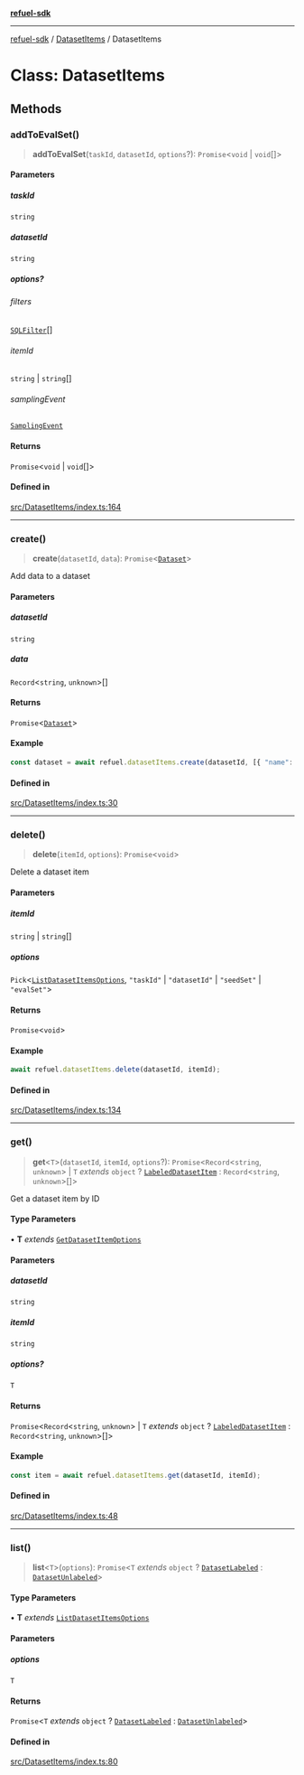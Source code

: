 [**refuel-sdk**](../../README.md)

***

[refuel-sdk](../../modules.md) / [DatasetItems](../README.md) / DatasetItems

# Class: DatasetItems

## Methods

### addToEvalSet()

> **addToEvalSet**(`taskId`, `datasetId`, `options`?): `Promise`\<`void` \| `void`[]\>

#### Parameters

##### taskId

`string`

##### datasetId

`string`

##### options?

###### filters

[`SQLFilter`](../../types/interfaces/SQLFilter.md)[]

###### itemId

`string` \| `string`[]

###### samplingEvent

[`SamplingEvent`](../../types/interfaces/SamplingEvent.md)

#### Returns

`Promise`\<`void` \| `void`[]\>

#### Defined in

[src/DatasetItems/index.ts:164](https://github.com/refuel-ai/refuel-sdk/blob/6bdaa976108229093d96ed4ea0b79dde2d2eeea9/src/DatasetItems/index.ts#L164)

***

### create()

> **create**(`datasetId`, `data`): `Promise`\<[`Dataset`](../../types/interfaces/Dataset.md)\>

Add data to a dataset

#### Parameters

##### datasetId

`string`

##### data

`Record`\<`string`, `unknown`\>[]

#### Returns

`Promise`\<[`Dataset`](../../types/interfaces/Dataset.md)\>

#### Example

```ts
const dataset = await refuel.datasetItems.create(datasetId, [{ "name": "John Doe" }, { "name": "Jane Doe" }]);
```

#### Defined in

[src/DatasetItems/index.ts:30](https://github.com/refuel-ai/refuel-sdk/blob/6bdaa976108229093d96ed4ea0b79dde2d2eeea9/src/DatasetItems/index.ts#L30)

***

### delete()

> **delete**(`itemId`, `options`): `Promise`\<`void`\>

Delete a dataset item

#### Parameters

##### itemId

`string` | `string`[]

##### options

`Pick`\<[`ListDatasetItemsOptions`](../../types/interfaces/ListDatasetItemsOptions.md), `"taskId"` \| `"datasetId"` \| `"seedSet"` \| `"evalSet"`\>

#### Returns

`Promise`\<`void`\>

#### Example

```ts
await refuel.datasetItems.delete(datasetId, itemId);
```

#### Defined in

[src/DatasetItems/index.ts:134](https://github.com/refuel-ai/refuel-sdk/blob/6bdaa976108229093d96ed4ea0b79dde2d2eeea9/src/DatasetItems/index.ts#L134)

***

### get()

> **get**\<`T`\>(`datasetId`, `itemId`, `options`?): `Promise`\<`Record`\<`string`, `unknown`\> \| `T` *extends* `object` ? [`LabeledDatasetItem`](../../types/interfaces/LabeledDatasetItem.md) : `Record`\<`string`, `unknown`\>[]\>

Get a dataset item by ID

#### Type Parameters

• **T** *extends* [`GetDatasetItemOptions`](../../types/interfaces/GetDatasetItemOptions.md)

#### Parameters

##### datasetId

`string`

##### itemId

`string`

##### options?

`T`

#### Returns

`Promise`\<`Record`\<`string`, `unknown`\> \| `T` *extends* `object` ? [`LabeledDatasetItem`](../../types/interfaces/LabeledDatasetItem.md) : `Record`\<`string`, `unknown`\>[]\>

#### Example

```ts
const item = await refuel.datasetItems.get(datasetId, itemId);
```

#### Defined in

[src/DatasetItems/index.ts:48](https://github.com/refuel-ai/refuel-sdk/blob/6bdaa976108229093d96ed4ea0b79dde2d2eeea9/src/DatasetItems/index.ts#L48)

***

### list()

> **list**\<`T`\>(`options`): `Promise`\<`T` *extends* `object` ? [`DatasetLabeled`](../../types/interfaces/DatasetLabeled.md) : [`DatasetUnlabeled`](../../types/interfaces/DatasetUnlabeled.md)\>

#### Type Parameters

• **T** *extends* [`ListDatasetItemsOptions`](../../types/interfaces/ListDatasetItemsOptions.md)

#### Parameters

##### options

`T`

#### Returns

`Promise`\<`T` *extends* `object` ? [`DatasetLabeled`](../../types/interfaces/DatasetLabeled.md) : [`DatasetUnlabeled`](../../types/interfaces/DatasetUnlabeled.md)\>

#### Defined in

[src/DatasetItems/index.ts:80](https://github.com/refuel-ai/refuel-sdk/blob/6bdaa976108229093d96ed4ea0b79dde2d2eeea9/src/DatasetItems/index.ts#L80)
